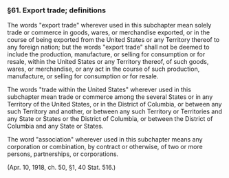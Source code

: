 ### §61. Export trade; definitions ###

The words "export trade" wherever used in this subchapter mean solely trade or commerce in goods, wares, or merchandise exported, or in the course of being exported from the United States or any Territory thereof to any foreign nation; but the words "export trade" shall not be deemed to include the production, manufacture, or selling for consumption or for resale, within the United States or any Territory thereof, of such goods, wares, or merchandise, or any act in the course of such production, manufacture, or selling for consumption or for resale.

The words "trade within the United States" wherever used in this subchapter mean trade or commerce among the several States or in any Territory of the United States, or in the District of Columbia, or between any such Territory and another, or between any such Territory or Territories and any State or States or the District of Columbia, or between the District of Columbia and any State or States.

The word "association" wherever used in this subchapter means any corporation or combination, by contract or otherwise, of two or more persons, partnerships, or corporations.

(Apr. 10, 1918, ch. 50, §1, 40 Stat. 516.)